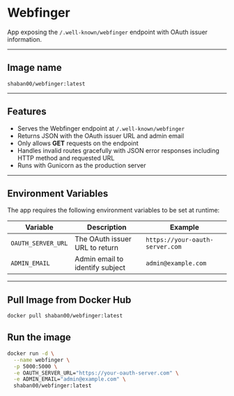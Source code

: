 # Webfinger

App exposing the `/.well-known/webfinger` endpoint with OAuth issuer information.

---

## Image name

`shaban00/webfinger:latest`

---

## Features

- Serves the Webfinger endpoint at `/.well-known/webfinger`
- Returns JSON with the OAuth issuer URL and admin email
- Only allows **GET** requests on the endpoint
- Handles invalid routes gracefully with JSON error responses including HTTP method and requested URL
- Runs with Gunicorn as the production server

---

## Environment Variables

The app requires the following environment variables to be set at runtime:

| Variable          | Description                    | Example                          |
|-------------------|--------------------------------|---------------------------------|
| `OAUTH_SERVER_URL` | The OAuth issuer URL to return | `https://your-oauth-server.com` |
| `ADMIN_EMAIL`      | Admin email to identify subject | `admin@example.com`              |

---

## Pull Image from Docker Hub

```bash
docker pull shaban00/webfinger:latest
```

## Run the image

```bash
docker run -d \
  --name webfinger \
  -p 5000:5000 \
  -e OAUTH_SERVER_URL="https://your-oauth-server.com" \
  -e ADMIN_EMAIL="admin@example.com" \
  shaban00/webfinger:latest
```
